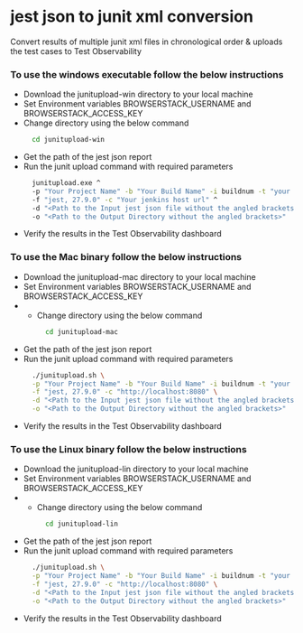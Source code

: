 # jest json to junit xml conversion

Convert results of multiple junit xml files in chronological order &amp; uploads the test cases to Test
Observability

### To use the windows executable follow the below instructions

- Download the junitupload-win directory to your local machine
- Set Environment variables BROWSERSTACK_USERNAME and BROWSERSTACK_ACCESS_KEY
- Change directory using the below command
    ```sh
      cd junitupload-win
    ```
- Get the path of the jest json report
- Run the junit upload command with required parameters
    ```sh
      junitupload.exe ^
      -p "Your Project Name" -b "Your Build Name" -i buildnum -t "your build tag" ^
      -f "jest, 27.9.0" -c "Your jenkins host url" ^
      -d "<Path to the Input jest json file without the angled brackets>" ^
      -o "<Path to the Output Directory without the angled brackets>"
    ```
- Verify the results in the Test Observability dashboard

### To use the Mac binary follow the below instructions

- Download the junitupload-mac directory to your local machine
- Set Environment variables BROWSERSTACK_USERNAME and BROWSERSTACK_ACCESS_KEY
- - Change directory using the below command
    ```sh
      cd junitupload-mac
    ```
- Get the path of the jest json report
- Run the junit upload command with required parameters
    ```sh
      ./junitupload.sh \
      -p "Your Project Name" -b "Your Build Name" -i buildnum -t "your build tag" \
      -f "jest, 27.9.0" -c "http://localhost:8080" \
      -d "<Path to the Input jest json file without the angled brackets>" \
      -o "<Path to the Output Directory without the angled brackets>"
    ```
- Verify the results in the Test Observability dashboard

### To use the Linux binary follow the below instructions

- Download the junitupload-lin directory to your local machine
- Set Environment variables BROWSERSTACK_USERNAME and BROWSERSTACK_ACCESS_KEY
- - Change directory using the below command
    ```sh
      cd junitupload-lin
    ```
- Get the path of the jest json report
- Run the junit upload command with required parameters
    ```sh
      ./junitupload.sh \
      -p "Your Project Name" -b "Your Build Name" -i buildnum -t "your build tag" \
      -f "jest, 27.9.0" -c "http://localhost:8080" \
      -d "<Path to the Input jest json file without the angled brackets>" \
      -o "<Path to the Output Directory without the angled brackets>"
    ```
- Verify the results in the Test Observability dashboard